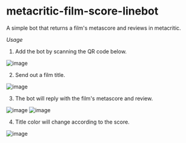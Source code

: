 # metacritic-film-score-linebot	
A simple bot that returns a film's metascore and reviews in metacritic. 	

*Usage*

1. Add the bot by scanning the QR code below.


![image](https://github.com/gnahcty/metacritic-film-score-linebot/assets/120380571/53e0a590-b9c6-45bf-a643-8355777384f0)


2. Send out a film title.


![image](https://github.com/gnahcty/metacritic-film-score-linebot/assets/120380571/51b7c67e-7129-4dfe-8870-af2ba6fabbd9)


3. The bot will reply with the film's metascore and review.


![image](https://github.com/gnahcty/metacritic-film-score-linebot/assets/120380571/56b62605-0dc2-4004-86e2-e984067f591b)
![image](https://github.com/gnahcty/metacritic-film-score-linebot/assets/120380571/e90580e6-ccb1-48c9-ade0-39410c9ab894)


4. Title color will change according to the score.


![image](https://github.com/gnahcty/metacritic-film-score-linebot/assets/120380571/6382245b-66aa-4f95-8b30-fa8294f6f9b0)
